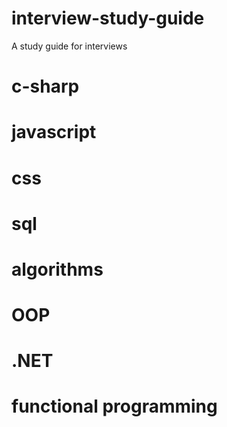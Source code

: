 # interview-study-guide
A study guide for interviews

# c-sharp
# javascript
# css
# sql
# algorithms
# OOP
# .NET
# functional programming
